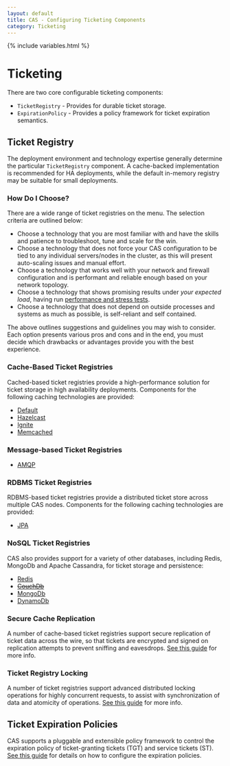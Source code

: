 ```yaml
---
layout: default
title: CAS - Configuring Ticketing Components
category: Ticketing
---
```


{% include variables.html %}

# Ticketing

There are two core configurable ticketing components:

* `TicketRegistry` - Provides for durable ticket storage.
* `ExpirationPolicy` - Provides a policy framework for ticket expiration semantics.

## Ticket Registry

The deployment environment and technology expertise generally determine the 
particular `TicketRegistry` component. A cache-backed implementation is 
recommended for HA deployments, while the default in-memory registry may be suitable for small deployments.

### How Do I Choose?

There are a wide range of ticket registries on the menu. The selection criteria are outlined below:

- Choose a technology that you are most familiar with and have the skills and patience to troubleshoot, tune and scale for the win. 
- Choose a technology that does not force your CAS configuration to be tied to any individual servers/nodes in the cluster, as this will present auto-scaling issues and manual effort.
- Choose a technology that works well with your network and firewall configuration and is performant and reliable enough based on your network topology.
- Choose a technology that shows promising results under *your expected load*, having run [performance and stress tests](../high_availability/High-Availability-Performance-Testing.html).
- Choose a technology that does not depend on outside processes and systems as much as possible, is self-reliant and self contained.

The above outlines suggestions and guidelines you may wish to consider. Each option presents various pros and cons and in the end, you must decide which drawbacks or advantages provide you with the best experience.

### Cache-Based Ticket Registries

Cached-based ticket registries provide a high-performance solution for ticket storage in high availability
deployments. Components for the following caching technologies are provided:

* [Default](Default-Ticket-Registry.html)
* [Hazelcast](Hazelcast-Ticket-Registry.html)
* [Ignite](Ignite-Ticket-Registry.html)
* [Memcached](Memcached-Ticket-Registry.html)

### Message-based Ticket Registries

* [AMQP](Messaging-AMQP-Ticket-Registry.html)

### RDBMS Ticket Registries

RDBMS-based ticket registries provide a distributed ticket store across multiple CAS nodes.
Components for the following caching technologies are provided:

* [JPA](JPA-Ticket-Registry.html)

### NoSQL Ticket Registries

CAS also provides support for a variety of other databases, including Redis, MongoDb and Apache
Cassandra, for ticket storage and persistence:

* [Redis](Redis-Ticket-Registry.html)
* [~~CouchDb~~](CouchDb-Ticket-Registry.html)
* [MongoDb](MongoDb-Ticket-Registry.html)
* [DynamoDb](DynamoDb-Ticket-Registry.html)

### Secure Cache Replication

A number of cache-based ticket registries support secure replication of ticket data across the wire,
so that tickets are encrypted and signed on replication attempts to prevent sniffing and eavesdrops.
[See this guide](../installation/Ticket-Registry-Replication-Encryption.html) for more info.

### Ticket Registry Locking

A number of ticket registries support advanced distributed locking operations for highly concurrent requests,
to assist with synchronization of data and atomicity of operations. [See this guide](Ticket-Registry-Locking.html) 
for more info.

## Ticket Expiration Policies

CAS supports a pluggable and extensible policy framework to control the expiration policy of
ticket-granting tickets (TGT) and service tickets (ST).
[See this guide](Configuring-Ticket-Expiration-Policy.html) for details on how to configure the expiration policies.

